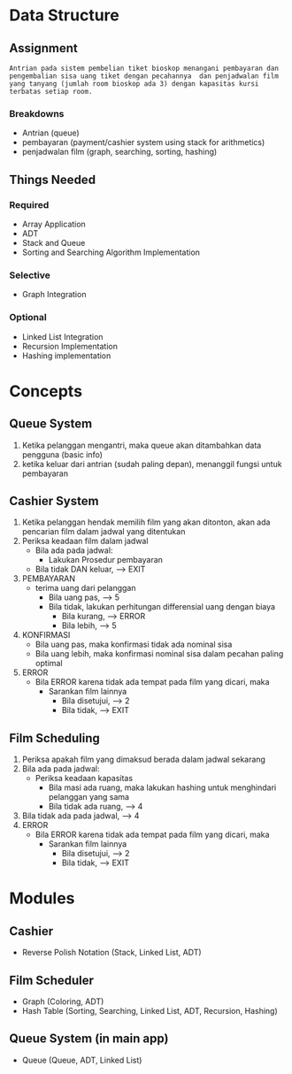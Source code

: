 # Data Structure 

## Assignment
    Antrian pada sistem pembelian tiket bioskop menangani pembayaran dan pengembalian sisa uang tiket dengan pecahannya  dan penjadwalan film yang tanyang (jumlah room bioskop ada 3) dengan kapasitas kursi terbatas setiap room.
### Breakdowns
- Antrian (queue)
- pembayaran (payment/cashier system using stack for arithmetics)
- penjadwalan film (graph, searching, sorting, hashing)
## Things Needed
### Required
- Array Application
- ADT 
- Stack and Queue
- Sorting and Searching Algorithm Implementation
### Selective
- Graph Integration
### Optional
- Linked List Integration
- Recursion Implementation
- Hashing implementation

# Concepts

## Queue System
1. Ketika pelanggan mengantri, maka queue akan ditambahkan data pengguna (basic info)
2. ketika keluar dari antrian (sudah paling depan), menanggil fungsi untuk pembayaran

## Cashier System
1. Ketika pelanggan hendak memilih film yang akan ditonton, akan ada pencarian film dalam jadwal yang ditentukan
2. Periksa keadaan film dalam jadwal
    - Bila ada pada jadwal:
        - Lakukan Prosedur pembayaran
    - Bila tidak DAN keluar, --> EXIT
4. PEMBAYARAN
    - terima uang dari pelanggan
        - Bila uang pas, --> 5
        - Bila tidak, lakukan perhitungan differensial uang dengan biaya
            - Bila kurang, --> ERROR
            - Bila lebih, --> 5
5. KONFIRMASI
    - Bila uang pas, maka konfirmasi tidak ada nominal sisa
    - Bila uang lebih, maka konfirmasi nominal sisa dalam pecahan paling optimal
6. ERROR
    - Bila ERROR karena tidak ada tempat pada film yang dicari, maka
        - Sarankan film lainnya
            - Bila disetujui, --> 2
            - Bila tidak, --> EXIT

## Film Scheduling
1. Periksa apakah film yang dimaksud berada dalam jadwal sekarang
2. Bila ada pada jadwal:
    - Periksa keadaan kapasitas
        - Bila masi ada ruang, maka lakukan hashing untuk menghindari pelanggan yang sama
        - Bila tidak ada ruang, --> 4
3. Bila tidak ada pada jadwal, --> 4
4. ERROR
    - Bila ERROR karena tidak ada tempat pada film yang dicari, maka
        - Sarankan film lainnya
            - Bila disetujui, --> 2
            - Bila tidak, --> EXIT

# Modules
## Cashier
- Reverse Polish Notation (Stack, Linked List, ADT)

## Film Scheduler 
- Graph (Coloring, ADT)
- Hash Table (Sorting, Searching, Linked List, ADT, Recursion, Hashing)

## Queue System (in main app)
- Queue (Queue, ADT, Linked List)